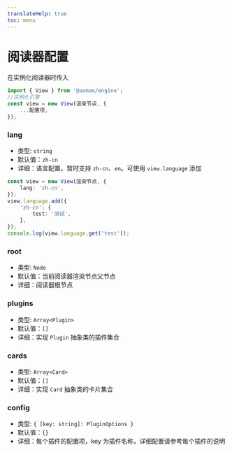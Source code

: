 ```yaml
---
translateHelp: true
toc: menu
---
```


# 阅读器配置

在实例化阅读器时传入

```ts
import { View } from '@aomao/engine';
//实例化引擎
const view = new View(渲染节点, {
	...配置项,
});
```

### lang

-   类型: `string`
-   默认值：`zh-cn`
-   详细：语言配置，暂时支持 `zh-cn`、`en`。可使用 `view.language` 添加

```ts
const view = new View(渲染节点, {
	lang: 'zh-cn',
});
view.language.add({
	'zh-cn': {
		test: '测试',
	},
});
console.log(view.language.get('test'));
```

### root

-   类型: `Node`
-   默认值：当前阅读器渲染节点父节点
-   详细：阅读器根节点

### plugins

-   类型: `Array<Plugin>`
-   默认值：`[]`
-   详细：实现 `Plugin` 抽象类的插件集合

### cards

-   类型: `Array<Card>`
-   默认值：`[]`
-   详细：实现 `Card` 抽象类的卡片集合

### config

-   类型: `{ [key: string]: PluginOptions }`
-   默认值：`{}`
-   详细：每个插件的配置项，key 为插件名称，详细配置请参考每个插件的说明
